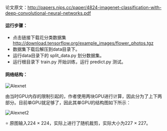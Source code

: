 论文原文：http://papers.nips.cc/paper/4824-imagenet-classification-with-deep-convolutional-neural-networks.pdf



#### 运行步骤：

+ 点击链接下载花分类数据集 http://download.tensorflow.org/example_images/flower_photos.tgz
+ 数据集下载后解压到data目录下。
+ 运行data目录下的 split_data.py 划分数据集。
+ 运行根目录下 train.py 开始训练，运行 predict.py 测试。



#### 网络结构：

![Alexnet](https://images.cnblogs.com/cnblogs_com/blogs/471668/galleries/1907323/o_220320093555_AlexNet.png)

由当时GPU内存的限制引起的，作者使用两块GPU进行计算，因此分为了上下两部分。目前单GPU就足够了，因此其单GPU的结构图如下所示：

![Alexnet2](https://images.cnblogs.com/cnblogs_com/blogs/471668/galleries/1907323/o_220320093600_new_Alexnet.png)

:star: 原图输入224 × 224，实际上进行了随机裁剪，实际大小为227 × 227。


